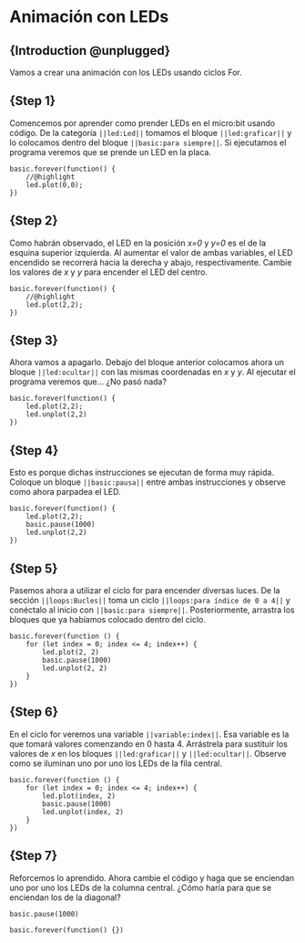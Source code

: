 # Animación con LEDs

## {Introduction @unplugged}

Vamos a crear una animación con los LEDs usando ciclos For.

## {Step 1}

Comencemos por aprender como prender LEDs en el micro:bit usando código. De la categoría `||led:Led||` tomamos el bloque `||led:graficar||` y lo colocamos dentro del bloque `||basic:para siempre||`. Si ejecutamos el programa veremos que se prende un LED en la placa.

```blocks
basic.forever(function() {
    //@highlight
    led.plot(0,0);
})
```

## {Step 2}

Como habrán observado, el LED en la posición *x=0* y *y=0* es el de la esquina superior izquierda. Al aumentar el valor de ambas variables, el LED encendido se recorrerá hacia la derecha y abajo, respectivamente. Cambie los valores de *x* y *y* para encender el LED del centro.

```blocks
basic.forever(function() {
    //@highlight
    led.plot(2,2);
})
```


## {Step 3}

Ahora vamos a apagarlo. Debajo del bloque anterior colocamos ahora un bloque `||led:ocultar||` con las mismas coordenadas en *x* y *y*. Al ejecutar el programa veremos que... ¿No pasó nada?

```blocks
basic.forever(function() {
    led.plot(2,2);
    led.unplot(2,2)
})
```

## {Step 4}

Esto es porque dichas instrucciones se ejecutan de forma muy rápida. Coloque un bloque `||basic:pausa||` entre ambas instrucciones y observe como ahora parpadea el LED. 

```blocks
basic.forever(function() {
    led.plot(2,2);
    basic.pause(1000)
    led.unplot(2,2)
})
```

## {Step 5}


Pasemos ahora a utilizar el ciclo for para encender diversas luces. De la sección ``||loops:Bucles||`` toma un ciclo ``||loops:para índice de 0 a 4||`` y conéctalo al inicio con  `||basic:para siempre||`. Posteriormente, arrastra los bloques que ya habíamos colocado dentro del ciclo.


```blocks
basic.forever(function () {
    for (let index = 0; index <= 4; index++) {
        led.plot(2, 2)
        basic.pause(1000)
        led.unplot(2, 2)
    }
})

```

## {Step 6}

En el ciclo for veremos una variable  `||variable:index||`. Esa variable es la que tomará valores comenzando en 0 hasta 4. Arrástrela para sustituir los valores de *x* en los bloques `||led:graficar||` y `||led:ocultar||`. Observe como se iluminan uno por uno los LEDs de la fila central.

```blocks
basic.forever(function () {
    for (let index = 0; index <= 4; index++) {
        led.plot(index, 2)
        basic.pause(1000)
        led.unplot(index, 2)
    }
})

```


## {Step 7}

Reforcemos lo aprendido. Ahora cambie el código y haga que se enciendan uno por uno los LEDs de la columna central. ¿Cómo haría para que se enciendan los de la diagonal?

```blockconfig.global
basic.pause(1000)
```

```template
basic.forever(function() {})
```
